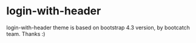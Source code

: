 # login-with-header
login-with-header theme is based on bootstrap 4.3 version, by bootcatch team. Thanks :)
